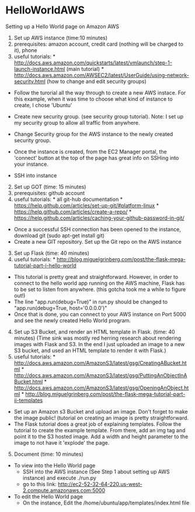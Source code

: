 # HelloWorldAWS

Setting up a Hello World page on Amazon AWS

1. Set up AWS instance (time:10 minutes)
  1. prerequisites: amazon account, credit card (nothing will be charged to it), phone
  2. useful tutorials: 
    * http://docs.aws.amazon.com/quickstarts/latest/vmlaunch/step-1-launch-instance.html (main tutorial)
    * http://docs.aws.amazon.com/AWSEC2/latest/UserGuide/using-network-security.html (how to change and edit security groups)
  
  * Follow the turorial all the way through to create a new AWS instace.  For this example, when it was time to choose what kind of instance to create, I chose 'Ubuntu'
  * Create new security group. (see security group tutorial).  Note: I set up my security group to allow all traffic from anywhere.
  * Change Security group for the AWS instance to the newly created security group.

  *  Once the instance is created, from the EC2 Manager portal, the 'connect' button at the top of the page has great info on SSHing into your instance.
  *  SSH into instance

2. Set up GOT (time: 15 minutes)
  1. prerequisites: github account
  2. useful tutorials: 
    * all git-hub documentation
    * https://help.github.com/articles/set-up-git/#platform-linux
    * https://help.github.com/articles/create-a-repo/
    * https://help.github.com/articles/caching-your-github-password-in-git/
 
  * Once a successful SSH connection has been opened to the instance, download git (sudo apt-get install git)
  * Create a new GIT repository.  Set up the Git repo on the AWS instance

3. Set up Flask (time: 40 minutes)
  1. useful tutorials: 
    * http://blog.miguelgrinberg.com/post/the-flask-mega-tutorial-part-i-hello-world
 
  * This tutorial is pretty great and straightforward.  However, in order to connect to the hello world app running on the AWS machine, Flask has to be set to listen from anywhere. (this gotcha took me a while to figure out!)
  * The line "app.run(debug=True)" in run.py should be changed to "app.run(debug=True, host='0.0.0.0')"
  * Once that is done, you can connect to your AWS instance on Port 5000 and see the newly created Hello World program.
  
4. Set up S3 Bucket, and render an HTML template in Flask. (time: 40 minutes) (Time sink was mostly red herring research about rendering images with Flask and S3.  In the end I just uploaded an image to a new S3 bucket, and used an HTML template to render it with Flask.)
  1. useful tutorials: 
    * http://docs.aws.amazon.com/AmazonS3/latest/gsg/CreatingABucket.html
    * http://docs.aws.amazon.com/AmazonS3/latest/gsg/PuttingAnObjectInABucket.html
    * http://docs.aws.amazon.com/AmazonS3/latest/gsg/OpeningAnObject.html
    * http://blog.miguelgrinberg.com/post/the-flask-mega-tutorial-part-ii-templates
  
  * Set up an Amazon s3 Bucket and upload an image.  Don't forget to make the image public! (tutorial on creating an image is pretty straightforward.
  * The Flask tutorial does a great job of explaining templates.  Follow the tutorial to create the example template.  From there, add an img tag and point it to the S3 hosted image.  Add a width and height parameter to the image to not have it 'explode' the page.
  
5. Document (time: 10 minutes)
  * To view into the Hello World page
    * SSH into the AWS instance (See Step 1 about setting up AWS instance) and execute ./run.py
    * go to this link: http://ec2-52-32-64-220.us-west-2.compute.amazonaws.com:5000
  * To edit the Hello World page
    * On the instance, Edit the /home/ubuntu/app/templates/index.html file 
